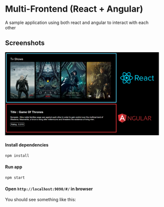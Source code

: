 # Multi-Frontend (React + Angular)

A sample application using both react and angular to interact with each other

## Screenshots
<img src="snapshot/snapshot.png" alt="snapshot" width="800"/>

#### Install dependencies
```bash
npm install
```

#### Run app
```bash
npm start
```

#### Open `http://localhost:9090/#/` in browser

You should see something like this:
